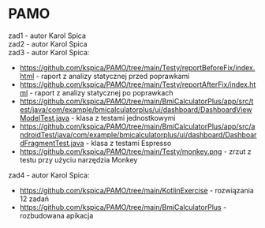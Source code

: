 # PAMO
zad1 - autor Karol Spica  
zad2 - autor Karol Spica  
zad3 - autor Karol Spica:
 * https://github.com/kspica/PAMO/tree/main/Testy/reportBeforeFix/index.html - raport z analizy statycznej przed poprawkami 
 * https://github.com/kspica/PAMO/tree/main/Testy/reportAfterFix/index.html - raport z analizy statycznej po poprawkach 
 * https://github.com/kspica/PAMO/tree/main/BmiCalculatorPlus/app/src/test/java/com/example/bmicalculatorplus/ui/dashboard/DashboardViewModelTest.java - klasa z testami jednostkowymi
 * https://github.com/kspica/PAMO/tree/main/BmiCalculatorPlus/app/src/androidTest/java/com/example/bmicalculatorplus/ui/dashboard/DashboardFragmentTest.java - klasa z testami Espresso
 * https://github.com/kspica/PAMO/tree/main/Testy/monkey.png - zrzut z testu przy użyciu narzędzia Monkey

zad4 - autor Karol Spica:
 * https://github.com/kspica/PAMO/tree/main/KotlinExercise - rozwiązania 12 zadań
 * https://github.com/kspica/PAMO/tree/main/BmiCalculatorPlus - rozbudowana apikacja